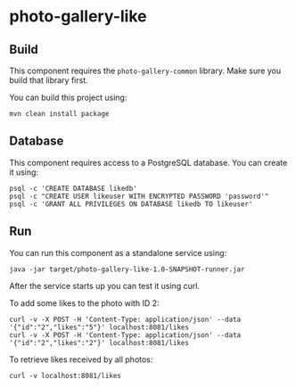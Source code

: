 # photo-gallery-like

## Build

This component requires the `photo-gallery-common` library. Make sure you build that library first.

You can build this project using:

```
mvn clean install package
```
## Database

This component requires access to a PostgreSQL database. You can create it using:

```
psql -c 'CREATE DATABASE likedb'
psql -c "CREATE USER likeuser WITH ENCRYPTED PASSWORD 'password'"
psql -c 'GRANT ALL PRIVILEGES ON DATABASE likedb TO likeuser'
```

## Run

You can run this component as a standalone service using:

```
java -jar target/photo-gallery-like-1.0-SNAPSHOT-runner.jar
```

After the service starts up you can test it using curl.

To add some likes to the photo with ID 2:

```
curl -v -X POST -H 'Content-Type: application/json' --data '{"id":"2","likes":"5"}' localhost:8081/likes
curl -v -X POST -H 'Content-Type: application/json' --data '{"id":"2","likes":"2"}' localhost:8081/likes

```

To retrieve likes received by all photos:

```
curl -v localhost:8081/likes
```
